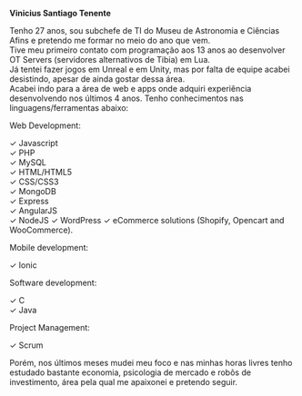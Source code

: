 **Vinicius Santiago Tenente**

Tenho 27 anos, sou subchefe de TI do Museu de Astronomia e Ciências Afins e pretendo me formar no meio do ano que vem.  
Tive meu primeiro contato com programação aos 13 anos ao desenvolver OT Servers (servidores alternativos de Tibia) em Lua.  
Já tentei fazer jogos em Unreal e em Unity, mas por falta de equipe acabei desistindo, apesar de ainda gostar dessa área.  
Acabei indo para a área de web e apps onde adquiri experiência desenvolvendo nos últimos 4 anos. Tenho conhecimentos nas
linguagens/ferramentas abaixo:  

Web Development:

✓ Javascript  
✓ PHP  
✓ MySQL  
✓ HTML/HTML5  
✓ CSS/CSS3  
✓ MongoDB  
✓ Express  
✓ AngularJS  
✓ NodeJS
✓ WordPress
✓ eCommerce solutions (Shopify, Opencart and WooCommerce).  

Mobile development:

✓ Ionic

Software development:

✓ C  
✓ Java  

Project Management:

✓ Scrum

Porém, nos últimos meses mudei meu foco e nas minhas horas livres tenho estudado bastante economia, psicologia de mercado e robôs
de investimento, área pela qual me apaixonei e pretendo seguir.
